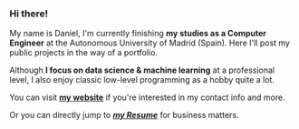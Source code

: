 ### Hi there!

My name is Daniel, I'm currently finishing **my studies as a Computer Engineer** at the Autonomous University of Madrid (Spain). Here I'll post my public projects in the way of a portfolio.

Although **I focus on data science & machine learning** at a professional level, I also enjoy classic low-level programming as a hobby quite a lot.

You can visit **<a href="https://danibt656.github.io/website/" target="_blank">my website</a>** if you're interested in my contact info and more.

Or you can directly jump to ***<a href="https://danibt656.github.io/website/docs/CV.pdf" target="_blank">my Resume</a>*** for business matters.
